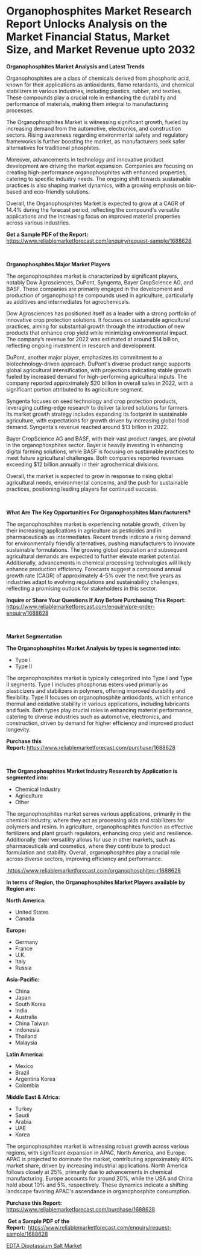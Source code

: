 <p><h1>Organophosphites Market Research Report Unlocks Analysis on the Market Financial Status, Market Size, and Market Revenue upto 2032</h1></p><p><strong>Organophosphites Market Analysis and Latest Trends</strong></p>
<p><p>Organophosphites are a class of chemicals derived from phosphoric acid, known for their applications as antioxidants, flame retardants, and chemical stabilizers in various industries, including plastics, rubber, and textiles. These compounds play a crucial role in enhancing the durability and performance of materials, making them integral to manufacturing processes.</p><p>The Organophosphites Market is witnessing significant growth, fueled by increasing demand from the automotive, electronics, and construction sectors. Rising awareness regarding environmental safety and regulatory frameworks is further boosting the market, as manufacturers seek safer alternatives for traditional phosphites.</p><p>Moreover, advancements in technology and innovative product development are driving the market expansion. Companies are focusing on creating high-performance organophosphites with enhanced properties, catering to specific industry needs. The ongoing shift towards sustainable practices is also shaping market dynamics, with a growing emphasis on bio-based and eco-friendly solutions.</p><p>Overall, the Organophosphites Market is expected to grow at a CAGR of 14.4% during the forecast period, reflecting the compound's versatile applications and the increasing focus on improved material properties across various industries.</p></p>
<p><strong>Get a Sample PDF of the Report:&nbsp;</strong> <a href="https://www.reliablemarketforecast.com/enquiry/request-sample/1688628?utm_campaign=2732&utm_medium=2&utm_source=Github&utm_content=ia&utm_term=26032025&utm_id=organophosphites">https://www.reliablemarketforecast.com/enquiry/request-sample/1688628</a></p>
<p>&nbsp;</p>
<p><strong>Organophosphites Major Market Players</strong></p>
<p><p>The organophosphites market is characterized by significant players, notably Dow Agrosciences, DuPont, Syngenta, Bayer CropScience AG, and BASF. These companies are primarily engaged in the development and production of organophosphite compounds used in agriculture, particularly as additives and intermediates for agrochemicals.</p><p>Dow Agrosciences has positioned itself as a leader with a strong portfolio of innovative crop protection solutions. It focuses on sustainable agricultural practices, aiming for substantial growth through the introduction of new products that enhance crop yield while minimizing environmental impact. The company’s revenue for 2022 was estimated at around $14 billion, reflecting ongoing investment in research and development.</p><p>DuPont, another major player, emphasizes its commitment to a biotechnology-driven approach. DuPont's diverse product range supports global agricultural intensification, with projections indicating stable growth fueled by increased demand for high-performing agricultural inputs. The company reported approximately $20 billion in overall sales in 2022, with a significant portion attributed to its agriculture segment.</p><p>Syngenta focuses on seed technology and crop protection products, leveraging cutting-edge research to deliver tailored solutions for farmers. Its market growth strategy includes expanding its footprint in sustainable agriculture, with expectations for growth driven by increasing global food demand. Syngenta's revenue reached around $13 billion in 2022.</p><p>Bayer CropScience AG and BASF, with their vast product ranges, are pivotal in the organophosphites sector. Bayer is heavily investing in enhancing digital farming solutions, while BASF is focusing on sustainable practices to meet future agricultural challenges. Both companies reported revenues exceeding $12 billion annually in their agrochemical divisions.</p><p>Overall, the market is expected to grow in response to rising global agricultural needs, environmental concerns, and the push for sustainable practices, positioning leading players for continued success.</p></p>
<p>&nbsp;</p>
<p><strong>What Are The Key Opportunities For Organophosphites Manufacturers?</strong></p>
<p><p>The organophosphites market is experiencing notable growth, driven by their increasing applications in agriculture as pesticides and in pharmaceuticals as intermediates. Recent trends indicate a rising demand for environmentally friendly alternatives, pushing manufacturers to innovate sustainable formulations. The growing global population and subsequent agricultural demands are expected to further elevate market potential. Additionally, advancements in chemical processing technologies will likely enhance production efficiency. Forecasts suggest a compound annual growth rate (CAGR) of approximately 4-5% over the next five years as industries adapt to evolving regulations and sustainability challenges, reflecting a promising outlook for stakeholders in this sector.</p></p>
<p><strong>Inquire or Share Your Questions If Any Before Purchasing This Report:</strong> <a href="https://www.reliablemarketforecast.com/enquiry/pre-order-enquiry/1688628?utm_campaign=2732&utm_medium=2&utm_source=Github&utm_content=ia&utm_term=26032025&utm_id=organophosphites">https://www.reliablemarketforecast.com/enquiry/pre-order-enquiry/1688628</a></p>
<p>&nbsp;</p>
<p><strong>Market Segmentation</strong></p>
<p><strong>The Organophosphites Market Analysis by types is segmented into:</strong></p>
<p><ul><li>Type I</li><li>Type II</li></ul></p>
<p><p>The organophosphites market is typically categorized into Type I and Type II segments. Type I includes phosphorus esters used primarily as plasticizers and stabilizers in polymers, offering improved durability and flexibility. Type II focuses on organophosphite antioxidants, which enhance thermal and oxidative stability in various applications, including lubricants and fuels. Both types play crucial roles in enhancing material performance, catering to diverse industries such as automotive, electronics, and construction, driven by demand for higher efficiency and improved product longevity.</p></p>
<p><strong>Purchase this Report:&nbsp;</strong><a href="https://www.reliablemarketforecast.com/purchase/1688628?utm_campaign=2732&utm_medium=2&utm_source=Github&utm_content=ia&utm_term=26032025&utm_id=organophosphites">https://www.reliablemarketforecast.com/purchase/1688628</a></p>
<p>&nbsp;</p>
<p><strong>The Organophosphites Market Industry Research by Application is segmented into:</strong></p>
<p><ul><li>Chemical Industry</li><li>Agriculture</li><li>Other</li></ul></p>
<p><p>The organophosphites market serves various applications, primarily in the chemical industry, where they act as processing aids and stabilizers for polymers and resins. In agriculture, organophosphites function as effective fertilizers and plant growth regulators, enhancing crop yield and resilience. Additionally, their versatility allows for use in other markets, such as pharmaceuticals and cosmetics, where they contribute to product formulation and stability. Overall, organophosphites play a crucial role across diverse sectors, improving efficiency and performance.</p></p>
<p><a href="https://www.reliablemarketforecast.com/organophosphites-r1688628?utm_campaign=2732&utm_medium=2&utm_source=Github&utm_content=ia&utm_term=26032025&utm_id=organophosphites">&nbsp;https://www.reliablemarketforecast.com/organophosphites-r1688628</a></p>
<p><strong>In terms of Region, the Organophosphites Market Players available by Region are:</strong></p>
<p>
    <p> <strong> North America: </strong>
        <ul>
            <li>United States</li>
            <li>Canada</li>
        </ul>
        </p> 
    <p> <strong> Europe: </strong>
        <ul>
            <li>Germany</li>
            <li>France</li>
            <li>U.K.</li>
            <li>Italy</li>
            <li>Russia</li>
        </ul>
        </p> 
    <p> <strong> Asia-Pacific: </strong>
        <ul>
            <li>China</li>
            <li>Japan</li>
            <li>South Korea</li>
            <li>India</li>
            <li>Australia</li>
            <li>China Taiwan</li>
            <li>Indonesia</li>
            <li>Thailand</li>
            <li>Malaysia</li>
        </ul>
        </p> 
    <p> <strong> Latin America: </strong>
        <ul>
            <li>Mexico</li>
            <li>Brazil</li>
            <li>Argentina Korea</li>
            <li>Colombia</li>
        </ul>
        </p> 
    <p> <strong> Middle East & Africa: </strong>
        <ul>
            <li>Turkey</li>
            <li>Saudi</li>
            <li>Arabia</li>
            <li>UAE</li>
            <li>Korea</li>
        </ul>
    </p>
    </p>
<p><p>The organophosphites market is witnessing robust growth across various regions, with significant expansion in APAC, North America, and Europe. APAC is projected to dominate the market, contributing approximately 40% market share, driven by increasing industrial applications. North America follows closely at 25%, primarily due to advancements in chemical manufacturing. Europe accounts for around 20%, while the USA and China hold about 10% and 5%, respectively. These dynamics indicate a shifting landscape favoring APAC's ascendance in organophosphite consumption.</p></p>
<p><strong>Purchase this Report: </strong><a href="https://www.reliablemarketforecast.com/purchase/1688628?utm_campaign=2732&utm_medium=2&utm_source=Github&utm_content=ia&utm_term=26032025&utm_id=organophosphites">https://www.reliablemarketforecast.com/purchase/1688628</a></p>
<p>&nbsp;<strong>Get a Sample PDF of the Report:&nbsp;&nbsp;</strong><a href="https://www.reliablemarketforecast.com/enquiry/request-sample/1688628?utm_campaign=2732&utm_medium=2&utm_source=Github&utm_content=ia&utm_term=26032025&utm_id=organophosphites">https://www.reliablemarketforecast.com/enquiry/request-sample/1688628</a></p>
<p><strong></strong></p>
<p><p><a href="https://github.com/pimanoruman/Market-Research-Report-List-1/blob/main/edta-dipotassium-salt-market.md?utm_campaign=2732&utm_medium=2&utm_source=Github&utm_content=ia&utm_term=26032025&utm_id=organophosphites">EDTA Dipotassium Salt Market</a></p></p>